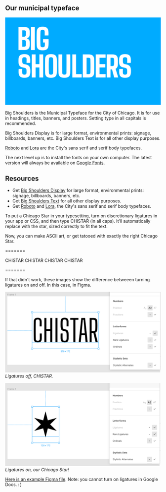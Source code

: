 ## Our municipal typeface

![A Picture of Big Shoulders Typeface](/assets/img/BigShoulders_Type.png)

Big Shoulders is the Municipal Typeface for the City of Chicago. It is for use in headings, titles, banners, and posters. Setting type in all capitals is recommended.

Big Shoulders Display is for large format, environmental prints: signage, billboards, banners, etc. Big Shoulders Text is for all other display purposes.

[Roboto](https://fonts.google.com/specimen/Roboto) and [Lora](https://fonts.google.com/specimen/Lora) are the City's sans serif and serif body typefaces.

The next level up is to install the fonts on your own computer. The latest version will always be available on [Google Fonts](https://fonts.google.com/).

## Resources

* Get [Big Shoulders Display](https://fonts.google.com/specimen/Big+Shoulders+Display) for large format, environmental prints: signage, billboards, banners, etc.
* Get [Big Shoulders Text](https://fonts.google.com/specimen/Big+Shoulders+Text) for all other display purposes.
* Get [Roboto](https://fonts.google.com/specimen/Roboto) and [Lora](https://fonts.google.com/specimen/Lora), the City's sans serif and serif body typefaces.

To put a Chicago Star in your typesetting, turn on discretionary ligatures in your app or CSS, and then type CHISTAR (in all caps). It’ll automatically replace with the star, sized correctly to fit the text.

<p>Now, you can make ASCII art, or get tatooed with exactly the right Chicago Star.</p>
<p>=======</p>
<p class="chistar">CHISTAR CHISTAR CHISTAR CHISTAR</p>
<p>=======</p>

If that didn't work, these images show the difference betweeen turning ligatures on and off. In this case, in Figma.

![](/assets/img/CHISTAR-1.png)
_Ligatures off, CHISTAR._

![](/assets/img/CHISTAR-2.png)
_Ligatures on, our Chicago Star!_

[Here is an example Figma file](https://www.figma.com/c/file/777299502625879332). 
Note: you cannot turn on ligatures in Google Docs. :(
